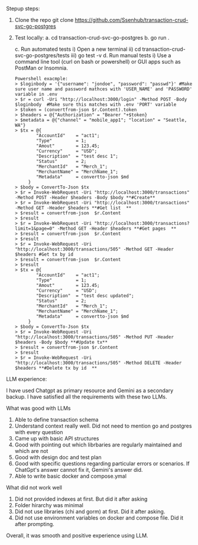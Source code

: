 Stepup steps:
   1. Clone the repo
      git clone https://github.com/Ssenhub/transaction-crud-svc-go-postgres

   2. Test locally:
      a. cd transaction-crud-svc-go-postgres
      b. go run .

      c. Run automated tests
           i) Open a new terminal
          ii) cd transaction-crud-svc-go-postgres/tests
         iii) go test -v
      d. Run manual tests
         i) Use a command line tool (curl on bash or powershell) or GUI apps such as PostMan or Insomnia.
         
          Powershell exacmple:
          > $loginbody = '{"username": "jondoe", "password": "passwd"}' #Make sure user name and password mathces with 'USER_NAME' and 'PASSWORD' variable in .env
          > $r = curl -Uri "http://localhost:3000/login" -Method POST -Body $loginbody  #Make sure this matches with .env 'PORT' variable
          > $token = (convertfrom-json $r.Content).token
          > $headers = @{"Authorization" = "Bearer "+$token}
          > $metadata = @{"channel" = "mobile_app1"; "location" = "Seattle, WA"}
          > $tx = @{                                      
                  "AccountId"    = "act1";
                  "Type"         = 1;
                  "Amout"        = 123.45;
                  "Currency"     = "USD";
                  "Description"  = "test desc 1";
                  "Status"       = 2;
                  "MerchantId"   = "Merch_1";
                  "MerchantName" = "MerchName_1";
                  "Metadata"     = convertto-json $md
               }
          > $body = ConvertTo-Json $tx
          > $r = Invoke-WebRequest -Uri "http://localhost:3000/transactions" -Method POST -Header $headers -Body $body **#Create**
          > $r = Invoke-WebRequest -Uri "http://localhost:3000/transactions" -Method GET -Header $headers **#Get list  **
          > $result = convertfrom-json  $r.Content
          > $result
          > $r = Invoke-WebRequest -Uri "http://localhost:3000/transactions?limit=1&page=0" -Method GET -Header $headers **#Get pages  **
          > $result = convertfrom-json  $r.Content
          > $result
          > $r = Invoke-WebRequest -Uri "http://localhost:3000/transactions/505" -Method GET -Header $headers #Get tx by id  
          > $result = convertfrom-json  $r.Content
          > $result
          > $tx = @{                                      
                  "AccountId"    = "act1";
                  "Type"         = 1;
                  "Amout"        = 123.45;
                  "Currency"     = "USD";
                  "Description"  = "test desc updated";
                  "Status"       = 2;
                  "MerchantId"   = "Merch_1";
                  "MerchantName" = "MerchName_1";
                  "Metadata"     = convertto-json $md
               }
          > $body = ConvertTo-Json $tx
          > $r = Invoke-WebRequest -Uri "http://localhost:3000/transactions/505" -Method PUT -Header $headers -Body $body **#Update tx**
          > $result = convertfrom-json $r.Content
          > $result
          > $r = Invoke-WebRequest -Uri "http://localhost:3000/transactions/505" -Method DELETE -Header $headers **#Delete tx by id  **

LLM experience:

  I have used Chatgpt as primary resource and Gemini as a secondary backup. I have satisfied all the requirements with these two LLMs. 
  
What was good with LLMs
   1. Able to define transaction schema
   2. Understand context really well. Did not need to mention go and postgres with every question
   3. Came up with basic API structures
   4. Good with pointing out which librbaries are regularly maintained and which are not
   5. Good with design doc and test plan
   6. Good with specific questions regarding particular errors or scenarios. If ChatGpt's answer cannot fix it, Gemini's answer did.
   7. Able to write basic docker and compose.ymal

What did not work well
   1. Did not provided indexes at first. But did it after asking
   2. Folder hirarchy was minimal
   3. Did not use libraries (chi and gorm) at first. Did it after asking.
   4. Did not use environment variables on docker and compose file. Did it after prompting.

Overall, it was smooth and positive experience using LLM.
